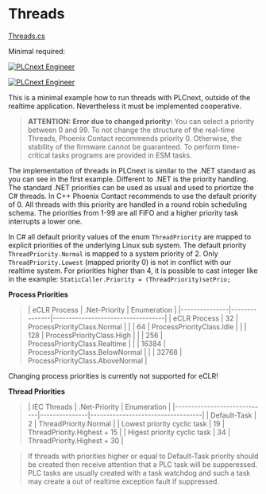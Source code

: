 ﻿# Threads

[Threads.cs](Threads.cs)

Minimal required:

[![PLCnext Engineer](https://img.shields.io/badge/PLCnext_Engineer-2019.0-blue.svg)](http://www.phoenixcontact.net/qr/1046008/softw)

[![PLCnext Engineer](https://img.shields.io/badge/PLCnext_Firmware-2019.0_LTS-blue.svg)](http://www.phoenixcontact.net/qr/2404267/firmware)

This is a minimal example how to run threads with PLCnext, outside of the realtime application. Nevertheless it must be implemented cooperative.

>**ATTENTION: Error due to changed priority:**
You can select a priority between 0 and 99.
To not change the structure of the real-time Threads,
Phoenix Contact recommends priority 0. Otherwise,
the stability of the firmware cannot be guaranteed.
To perform time-critical tasks programs are provided in ESM tasks.

The implementation of threads in PLCnext is similar to the .NET standard
as you can see in the first example. Different to .NET is the priority handling.
The standard .NET priorities can be used as usual and used to priortize the C# threads.
In C++ Phoenix Contact recommends to use the default priority of 0.
All threads with this priority are handled in a round robin scheduling schema.
The priorities from 1-99 are all FIFO and a higher priority task interrupts a lower one.

In C# all default priority values of the enum `ThreadPriority` are mapped to
explicit priorities of the underlying Linux sub system.
The default priority `ThreadPriority.Normal` is mapped to a system priority
of 2. Only `ThreadPriority.Lowest` (mapped priority 0) is not in conflict
with our realtime system.
For priorities higher than 4, it is possible to cast integer like in the
example: `StaticCaller.Priority = (ThreadPriority)setPrio;`


**Process Priorities**
>|  eCLR Process | .Net-Priority | Enumeration                       |
 |---------------|---------------|-----------------------------------|
 |  eCLR Process | 32            | ProcessPriorityClass.Normal       |
 |               | 64            | ProcessPriorityClass.Idle         |
 |               | 128           | ProcessPriorityClass.High         |
 |               | 256           | ProcessPriorityClass.Realtime     |
 |               | 16384         | ProcessPriorityClass.BelowNormal  |
 |               | 32768         | ProcessPriorityClass.AboveNormal  |

Changing process priorities is currently not supported for eCLR!

**Thread Priorities**
>| IEC Threads                 | .Net-Priority | Enumeration                       |
 |-----------------------------|---------------|-----------------------------------|
 | Default-Task                | 2             | ThreadPriority.Normal             |
 | Lowest priority cyclic task | 19            | ThreadPriority.Highest + 15       |
 | Higest priority cyclic task | 34            | ThreadPriority.Highest + 30       |

> If threads with priorities higher or equal to Default-Task priority should be created then
receive attention that a PLC task will be supperessed. PLC tasks are usually created with a
task watchdog and such a task may create a out of realtime exception fault if suppressed.
  





